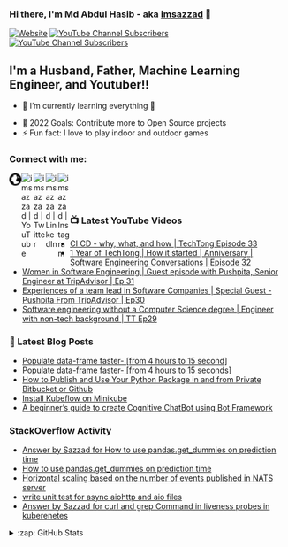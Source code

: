 ### Hi there, I'm Md Abdul Hasib - aka [imsazzad][website] 👋

[comment]: <> ([![Twitter Follow]&#40;https://img.shields.io/twitter/follow/codeSTACKr?color=1DA1F2&logo=twitter&style=for-the-badge&#41;]&#40;https://twitter.com/intent/follow?original_referer=https%3A%2F%2Fgithub.com%2FcodeSTACKr&screen_name=codeSTACKr&#41;)

[![Website](https://img.shields.io/website?label=imsazzad&style=for-the-badge&url=https%3A%2F%2Fimsazzad.github.io)](https://imsazzad.github.io/)
[![YouTube Channel Subscribers](https://img.shields.io/youtube/channel/subscribers/UC6EEGk0N9sad84YU_uXTVMw?label=Follow%20%40Sazzad&style=for-the-badge)](http://www.youtube.com/channel/UC6EEGk0N9sad84YU_uXTVMw?sub_confirmation=1)
[![YouTube Channel Subscribers](https://img.shields.io/youtube/channel/subscribers/UC7SUEMdep7lCz1bXeWCOOtg?label=Follow%20%40Techtong&style=for-the-badge)](http://www.youtube.com/channel/UC7SUEMdep7lCz1bXeWCOOtg?sub_confirmation=1)

## I'm a Husband, Father, Machine Learning Engineer, and Youtuber!!

[comment]: <> (- 🔭 I just launched my first course: [Become A VS Code SuperHero!][course]!)
- 🌱 I’m currently learning everything 🤣

[comment]: <> (- 👯 I’m looking to collaborate with other content creators)
- 🥅 2022 Goals: Contribute more to Open Source projects
- ⚡ Fun fact: I love to play indoor and outdoor games
### Connect with me:

[<img align="left" alt="imsazzad" width="22px" src="https://raw.githubusercontent.com/iconic/open-iconic/master/svg/globe.svg" />][website]
[<img align="left" alt="imsazzad | YouTube" width="22px" src="https://cdn.jsdelivr.net/npm/simple-icons@v3/icons/youtube.svg" />][youtube]
[<img align="left" alt="imsazzad | Twitter" width="22px" src="https://cdn.jsdelivr.net/npm/simple-icons@v3/icons/twitter.svg" />][twitter]
[<img align="left" alt="imsazzad | LinkedIn" width="22px" src="https://cdn.jsdelivr.net/npm/simple-icons@v3/icons/linkedin.svg" />][linkedin]
[<img align="left" alt="imsazzad | Instagram" width="22px" src="https://cdn.jsdelivr.net/npm/simple-icons@v3/icons/instagram.svg" />][instagram]

<br />

[comment]: <> (### Languages and Tools:)

[comment]: <> ([<img align="left" alt="Visual Studio Code" width="26px" src="https://raw.githubusercontent.com/github/explore/80688e429a7d4ef2fca1e82350fe8e3517d3494d/topics/visual-studio-code/visual-studio-code.png" />][webdevplaylist])

[comment]: <> ([<img align="left" alt="HTML5" width="26px" src="https://raw.githubusercontent.com/github/explore/80688e429a7d4ef2fca1e82350fe8e3517d3494d/topics/html/html.png" />][webdevplaylist])

[comment]: <> ([<img align="left" alt="CSS3" width="26px" src="https://raw.githubusercontent.com/github/explore/80688e429a7d4ef2fca1e82350fe8e3517d3494d/topics/css/css.png" />][cssplaylist])

<br />
<br />

### 📺 Latest YouTube Videos
<!-- YOUTUBE:START -->
- [CI CD - why, what, and how | TechTong Episode 33](https://www.youtube.com/watch?v=1q3_gkfOw1I)
- [1 Year of TechTong | How it started | Anniversary | Software Engineering Conversations |  Episode 32](https://www.youtube.com/watch?v=fHM2CTKALIA)
- [Women in Software Engineering | Guest episode with Pushpita, Senior Engineer at TripAdvisor | Ep 31](https://www.youtube.com/watch?v=iVbCZsXX-aE)
- [Experiences of a team lead in Software Companies | Special Guest - Pushpita From TripAdvisor | Ep30](https://www.youtube.com/watch?v=17La6Xnv6kc)
- [Software engineering without a Computer Science degree | Engineer with non-tech background | TT Ep29](https://www.youtube.com/watch?v=izRy97F_ih8)
<!-- YOUTUBE:END -->

### 📕 Latest Blog Posts
<!-- BLOG-POST-LIST:START -->
- [Populate data-frame faster- [from 4 hours to 15 second]](https://dev.to/imsazzad/populate-data-frame-faster-from-4-hours-to-15-second-557e)
- [Populate data-frame faster- [from 4 hours to 15 seconds]](https://medium.com/@abdulhasibsazzad/populate-data-frame-faster-from-4-hours-to-15-seconds-aa3b350cceb0?source=rss-e04f6a3666fa------2)
- [How to Publish and Use Your Python Package in  and from Private Bitbucket or Github](https://dev.to/imsazzad/how-to-publish-and-use-your-python-package-in-and-from-private-bitbucket-or-github-3p4c)
- [Install Kubeflow on Minikube](https://medium.com/@abdulhasibsazzad/install-kubeflow-on-minikube-9d2ced50459c?source=rss-e04f6a3666fa------2)
- [A beginner’s guide to create Cognitive ChatBot using Bot Framework](https://chatbotslife.com/a-beginners-guide-to-create-cognitive-chatbot-using-bot-framework-c1666af3b866?source=rss-e04f6a3666fa------2)
<!-- BLOG-POST-LIST:END -->


### StackOverflow Activity
<!-- STACKOVERFLOW:START -->
- [Answer by Sazzad for How to use pandas.get_dummies on prediction time](https://stackoverflow.com/questions/69127531/how-to-use-pandas-get-dummies-on-prediction-time/69202211#69202211)
- [How to use pandas.get_dummies on prediction time](https://stackoverflow.com/questions/69127531/how-to-use-pandas-get-dummies-on-prediction-time)
- [Horizontal scaling based on the number of events published in NATS server](https://stackoverflow.com/questions/63726103/horizontal-scaling-based-on-the-number-of-events-published-in-nats-server)
- [write unit test for async aiohttp and aio files](https://stackoverflow.com/questions/63665278/write-unit-test-for-async-aiohttp-and-aio-files)
- [Answer by Sazzad for curl and grep Command in liveness probes in kuberenetes](https://stackoverflow.com/questions/63517048/curl-and-grep-command-in-liveness-probes-in-kuberenetes/63517723#63517723)
<!-- STACKOVERFLOW:END -->


<details>
  <summary>:zap: GitHub Stats</summary>

  <img align="left" alt="imsazzad's GitHub Stats" src="https://github-readme-stats.vercel.app/api?username=imsazzad&count_private=true&theme=dracula&show_icons=true&hide_border=true" />
</details>


[website]: https://imsazzad.github.io/
[twitter]: https://twitter.com/Sazzad2008
[youtube]: https://www.youtube.com/channel/UC6EEGk0N9sad84YU_uXTVMw
[techtong]: https://www.youtube.com/channel/UC7SUEMdep7lCz1bXeWCOOtg
[instagram]: https://www.instagram.com/sazzad_abdul_hasib/
[linkedin]: https://www.linkedin.com/in/md-abdul-hasib/
